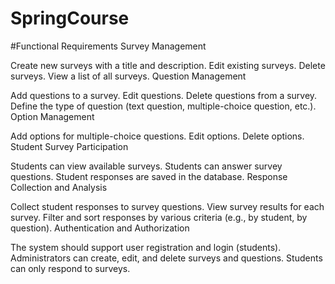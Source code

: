 # SpringCourse
#Functional Requirements
Survey Management

Create new surveys with a title and description.
Edit existing surveys.
Delete surveys.
View a list of all surveys.
Question Management

Add questions to a survey.
Edit questions.
Delete questions from a survey.
Define the type of question (text question, multiple-choice question, etc.).
Option Management

Add options for multiple-choice questions.
Edit options.
Delete options.
Student Survey Participation

Students can view available surveys.
Students can answer survey questions.
Student responses are saved in the database.
Response Collection and Analysis

Collect student responses to survey questions.
View survey results for each survey.
Filter and sort responses by various criteria (e.g., by student, by question).
Authentication and Authorization

The system should support user registration and login (students).
Administrators can create, edit, and delete surveys and questions.
Students can only respond to surveys.
